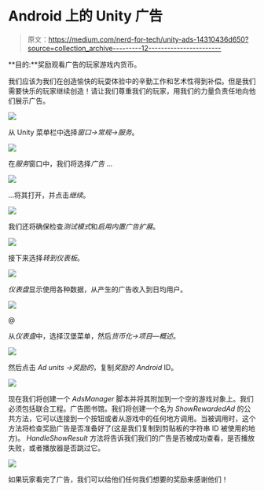 # Android 上的 Unity 广告

> 原文：<https://medium.com/nerd-for-tech/unity-ads-14310436d650?source=collection_archive---------12----------------------->

**目的:**奖励观看广告的玩家游戏内货币。

我们应该为我们在创造愉快的玩耍体验中的辛勤工作和艺术性得到补偿。但是我们需要快乐的玩家继续创造！请让我们尊重我们的玩家，用我们的力量负责任地向他们展示广告。

![](img/e6c4a4dc18efcb9b844bc87fb662672b.png)

从 Unity 菜单栏中选择*窗口→常规→服务*。

![](img/934bcb063680e76d1314cb1b401020dc.png)

在*服务*窗口中，我们将选择*广告* …

![](img/9476364c460ca8168ef4371efcf6ac8f.png)

…将其打开，并点击*继续*。

![](img/902e1ec4e6aa1c9deda337c80b15b9bd.png)

我们还将确保检查*测试模式*和*启用内置广告扩展*。

![](img/517013ece46a0146ac5ad992767ce783.png)

接下来选择*转到仪表板*。

![](img/269c66f5584d4aaf85f33a9eb7dde533.png)

*仪表盘*显示使用各种数据，从产生的广告收入到日均用户。

![](img/2d46719dc51f2bf53a153056ffa4189b.png)

@

从*仪表盘*中，选择汉堡菜单，然后*货币化→项目—概述*。

![](img/66547cd2babe0b57cebe6200de5d64a4.png)

然后点击 *Ad units →奖励的*，复制*奖励的 Android* ID。

![](img/5d52d9aea0e1057d5ed847394d93472f.png)

现在我们将创建一个 *AdsManager* 脚本并将其附加到一个空的游戏对象上。我们必须包括联合工程。广告图书馆。我们将创建一个名为 *ShowRewardedAd* 的公共方法，它可以连接到一个按钮或者从游戏中的任何地方调用。当被调用时，这个方法将检查奖励广告是否准备好了(这是我们复制到剪贴板的字符串 ID 被使用的地方)。 *HandleShowResult* 方法将告诉我们我们的广告是否被成功查看，是否播放失败，或者播放器是否跳过它。

![](img/41681cfce6906d46902562b5caef7f20.png)

如果玩家看完了广告，我们可以给他们任何我们想要的奖励来感谢他们！